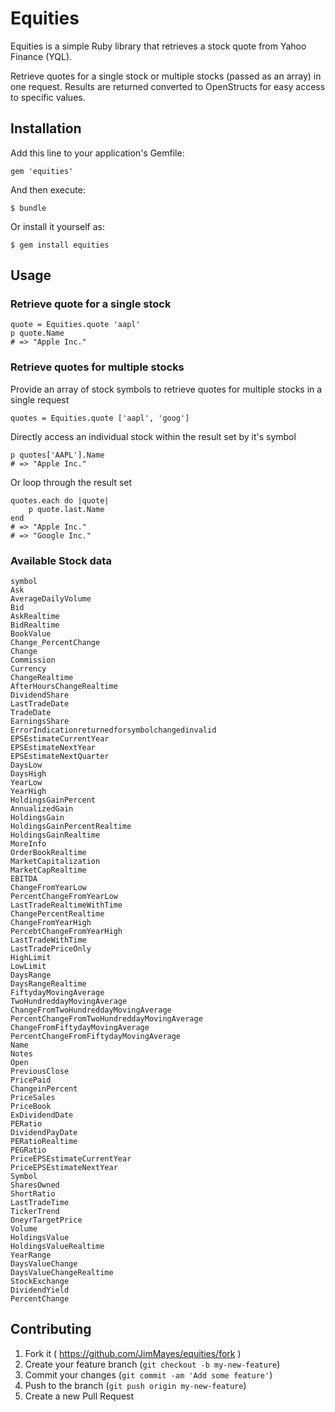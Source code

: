 # Equities

Equities is a simple Ruby library that retrieves a stock quote from Yahoo Finance (YQL).

Retrieve quotes for a single stock or multiple stocks (passed as an array) in one request. Results are returned converted to OpenStructs for easy access to specific values.

## Installation

Add this line to your application's Gemfile:

    gem 'equities'

And then execute:

    $ bundle

Or install it yourself as:

    $ gem install equities

## Usage

### Retrieve quote for a single stock

    quote = Equities.quote 'aapl'
    p quote.Name
    # => "Apple Inc."

### Retrieve quotes for multiple stocks

Provide an array of stock symbols to retrieve quotes for multiple stocks in a single request

    quotes = Equities.quote ['aapl', 'goog']

Directly access an individual stock within the result set by it's symbol

    p quotes['AAPL'].Name
    # => "Apple Inc."

Or loop through the result set

    quotes.each do |quote|
        p quote.last.Name
    end
    # => "Apple Inc."
    # => "Google Inc."

### Available Stock data

    symbol
    Ask
    AverageDailyVolume
    Bid
    AskRealtime
    BidRealtime
    BookValue
    Change_PercentChange
    Change
    Commission
    Currency
    ChangeRealtime
    AfterHoursChangeRealtime
    DividendShare
    LastTradeDate
    TradeDate
    EarningsShare
    ErrorIndicationreturnedforsymbolchangedinvalid
    EPSEstimateCurrentYear
    EPSEstimateNextYear
    EPSEstimateNextQuarter
    DaysLow
    DaysHigh
    YearLow
    YearHigh
    HoldingsGainPercent
    AnnualizedGain
    HoldingsGain
    HoldingsGainPercentRealtime
    HoldingsGainRealtime
    MoreInfo
    OrderBookRealtime
    MarketCapitalization
    MarketCapRealtime
    EBITDA
    ChangeFromYearLow
    PercentChangeFromYearLow
    LastTradeRealtimeWithTime
    ChangePercentRealtime
    ChangeFromYearHigh
    PercebtChangeFromYearHigh
    LastTradeWithTime
    LastTradePriceOnly
    HighLimit
    LowLimit
    DaysRange
    DaysRangeRealtime
    FiftydayMovingAverage
    TwoHundreddayMovingAverage
    ChangeFromTwoHundreddayMovingAverage
    PercentChangeFromTwoHundreddayMovingAverage
    ChangeFromFiftydayMovingAverage
    PercentChangeFromFiftydayMovingAverage
    Name
    Notes
    Open
    PreviousClose
    PricePaid
    ChangeinPercent
    PriceSales
    PriceBook
    ExDividendDate
    PERatio
    DividendPayDate
    PERatioRealtime
    PEGRatio
    PriceEPSEstimateCurrentYear
    PriceEPSEstimateNextYear
    Symbol
    SharesOwned
    ShortRatio
    LastTradeTime
    TickerTrend
    OneyrTargetPrice
    Volume
    HoldingsValue
    HoldingsValueRealtime
    YearRange
    DaysValueChange
    DaysValueChangeRealtime
    StockExchange
    DividendYield
    PercentChange

## Contributing

1. Fork it ( https://github.com/JimMayes/equities/fork )
2. Create your feature branch (`git checkout -b my-new-feature`)
3. Commit your changes (`git commit -am 'Add some feature'`)
4. Push to the branch (`git push origin my-new-feature`)
5. Create a new Pull Request
